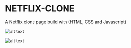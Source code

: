 # NETFLIX-CLONE
A Netflix clone page build with (HTML, CSS and Javascript)

![alt text](https://imgbox.com/aOfTT6cb)

![alt text](https://imgbox.com/q5Cgnm4X)
